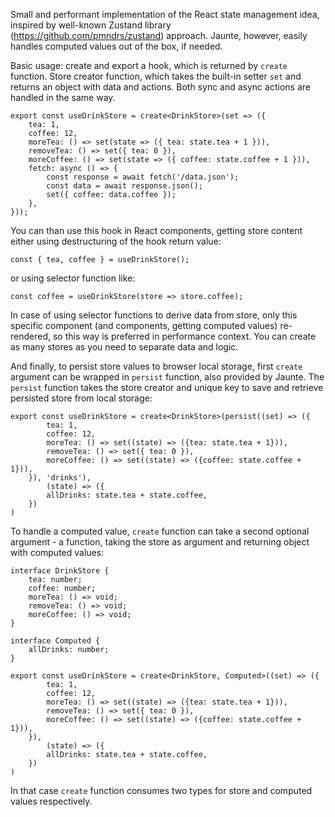 Small and performant implementation of the React state management idea,
inspired by well-known Zustand library (https://github.com/pmndrs/zustand) approach.
Jaunte, however, easily handles computed values out of the box, if needed.

Basic usage: create and export a hook, which is returned by `create` function.
Store creator function, which takes the built-in setter `set` and returns an object
with data and actions. Both sync and async actions are handled in the same way.
```
export const useDrinkStore = create<DrinkStore>(set => ({
    tea: 1,
    coffee: 12,
    moreTea: () => set(state => ({ tea: state.tea + 1 })),
    removeTea: () => set({ tea: 0 }),
    moreCoffee: () => set(state => ({ coffee: state.coffee + 1 })),
    fetch: async () => {
		const response = await fetch('/data.json');
		const data = await response.json();
		set({ coffee: data.coffee });
	},
}));
```
You can than use this hook in React components, getting store content either using
destructuring of the hook return value:

`const { tea, coffee } = useDrinkStore();`

or using selector function like:

`const coffee = useDrinkStore(store => store.coffee);`

In case of using selector functions to derive data from store, only this specific component
(and components, getting computed values) re-rendered, so this way is preferred in performance
context.
You can create as many stores as you need to separate data and logic.

And finally, to persist store values to browser local storage, first `create` argument
can be wrapped in `persist` function, also provided by Jaunte. The `persist` function takes
the store creator and unique key to save and retrieve persisted store from local storage:
```
export const useDrinkStore = create<DrinkStore>(persist((set) => ({
        tea: 1,
        coffee: 12,
        moreTea: () => set((state) => ({tea: state.tea + 1})),
        removeTea: () => set({ tea: 0 }),
        moreCoffee: () => set((state) => ({coffee: state.coffee + 1})),
    }), 'drinks'),
        (state) => ({
        allDrinks: state.tea + state.coffee,
    })
)
```
To handle a computed value, `create` function can take a second optional
argument - a function, taking the store as argument and returning object with computed values:
```
interface DrinkStore {
    tea: number;
    coffee: number;
    moreTea: () => void;
    removeTea: () => void;
    moreCoffee: () => void;
}

interface Computed {
    allDrinks: number;
}

export const useDrinkStore = create<DrinkStore, Computed>((set) => ({
        tea: 1,
        coffee: 12,
        moreTea: () => set((state) => ({tea: state.tea + 1})),
        removeTea: () => set({ tea: 0 }),
        moreCoffee: () => set((state) => ({coffee: state.coffee + 1})),
    }),
        (state) => ({
        allDrinks: state.tea + state.coffee,
    })
)
```
In that case `create` function consumes two types for store and computed values
respectively.
